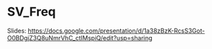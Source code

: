 # SV_Freq

Slides: https://docs.google.com/presentation/d/1a38zBzK-RcsS3Got-O0BDgjZ3Q8uNmrVhC_ctIMspiQ/edit?usp=sharing

